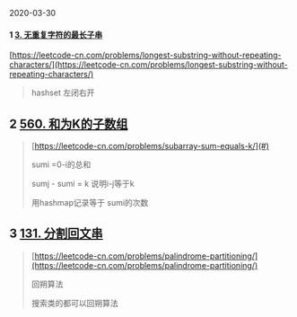 2020-03-30

#### 1 [3. 无重复字符的最长子串](https://leetcode-cn.com/problems/longest-substring-without-repeating-characters/)

[https://leetcode-cn.com/problems/longest-substring-without-repeating-characters/](https://leetcode-cn.com/problems/longest-substring-without-repeating-characters/)

> hashset 左闭右开

## 2 [560. 和为K的子数组](https://leetcode-cn.com/problems/subarray-sum-equals-k/)

> [https://leetcode-cn.com/problems/subarray-sum-equals-k/](#)
>
> sumi =0-i的总和
>
> sumj - sumi = k 说明i-j等于k
>
> 用hashmap记录等于 sumi的次数

## 3 [131. 分割回文串](https://leetcode-cn.com/problems/palindrome-partitioning/)

> [https://leetcode-cn.com/problems/palindrome-partitioning/](https://leetcode-cn.com/problems/palindrome-partitioning/)
>
> 回朔算法
>
> 搜索类的都可以回朔算法




